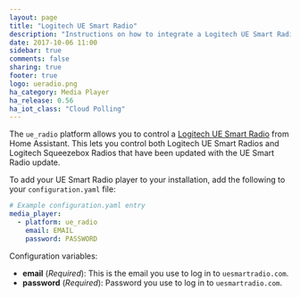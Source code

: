 ```yaml
---
layout: page
title: "Logitech UE Smart Radio"
description: "Instructions on how to integrate a Logitech UE Smart Radio player into Home Assistant."
date: 2017-10-06 11:00
sidebar: true
comments: false
sharing: true
footer: true
logo: ueradio.png
ha_category: Media Player
ha_release: 0.56
ha_iot_class: "Cloud Polling"
---
```



The `ue_radio` platform allows you to control a [Logitech UE Smart Radio](https://www.uesmartradio.com) from Home Assistant. This lets you control both Logitech UE Smart Radios and Logitech Squeezebox Radios that have been updated with the UE Smart Radio update.

To add your UE Smart Radio player to your installation, add the following to your `configuration.yaml` file:

```yaml
# Example configuration.yaml entry
media_player:
  - platform: ue_radio
    email: EMAIL
    password: PASSWORD
```

Configuration variables:

- **email** (*Required*): This is the email you use to log in to `uesmartradio.com`.
- **password** (*Required*): Password you use to log in to `uesmartradio.com`.
